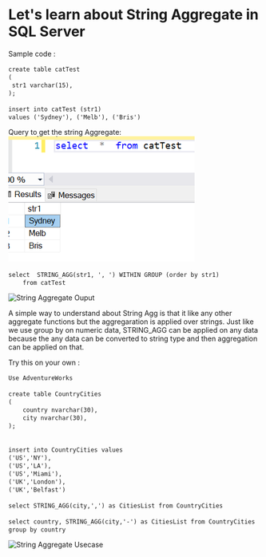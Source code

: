 # Let's learn about String Aggregate in SQL Server

Sample code :
```
create table catTest
(
 str1 varchar(15),
);

insert into catTest (str1)
values ('Sydney'), ('Melb'), ('Bris')
```

Query to get the string Aggregate:
![Data for the String Aggregate table](../../../Images/StringAggregateData.png)

```
select  STRING_AGG(str1, ', ') WITHIN GROUP (order by str1)
    from catTest
```

![String Aggregate Ouput](../Images/StringAggregate.PNG)

A simple way to understand about String Agg is that it like any other aggregate functions but the aggregaration is applied over strings. Just like we use group by on numeric data, STRING_AGG can be applied on any data because the any data can be converted to string type and then aggregation can be applied on that.

Try this on your own :
```
Use AdventureWorks

create table CountryCities
(
	country nvarchar(30),
	city nvarchar(30),
);


insert into CountryCities values
('US','NY'),
('US','LA'),
('US','Miami'),
('UK','London'),
('UK','Belfast')

select STRING_AGG(city,',') as CitiesList from CountryCities

select country, STRING_AGG(city,'-') as CitiesList from CountryCities group by country
```

![String Aggregate Usecase](../Images/StringAggregateExample2.png)
